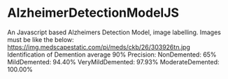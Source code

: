 # AlzheimerDetectionModelJS
An Javascript based Alzheimers Detection Model, image labelling.
Images must be like the below:
https://img.medscapestatic.com/pi/meds/ckb/26/303926tn.jpg
Identification of Demention average 90%
Precision:
NonDemented: 65%
MildDemented: 94.40%
VeryMildDemented: 97.93%
ModerateDemented: 100.00%
